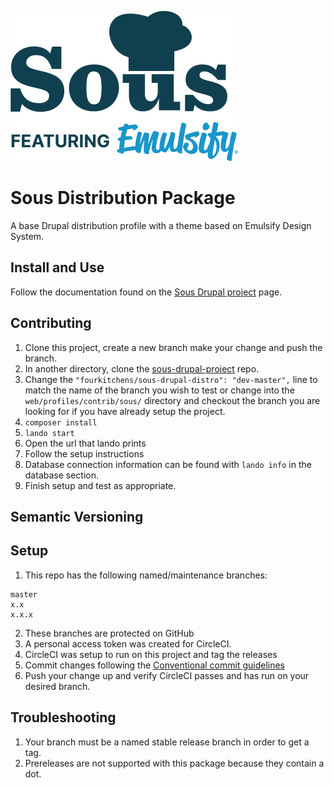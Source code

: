 ![Sous featuring Emulsify](themes/sous_admin/assets/images/Sous.png "Sous featuring Emulsify")

# Sous Distribution Package

A base Drupal distribution profile with a theme based on Emulsify Design System.

## Install and Use

Follow the documentation found on the [Sous Drupal project](https://github.com/fourkitchens/sous-drupal-project) page.


## Contributing

1. Clone this project, create a new branch make your change and push the branch.
2. In another directory, clone the [sous-drupal-project](https://github.com/fourkitchens/sous-drupal-project) repo.
3. Change the `"fourkitchens/sous-drupal-distro": "dev-master",` line to match the name of the branch you wish to test or change into the `web/profiles/contrib/sous/` directory and checkout the branch you are looking for if you have already setup the project.
4. `composer install`
5. `lando start`
6. Open the url that lando prints
7. Follow the setup instructions
8. Database connection information can be found with `lando info` in the database section.
9. Finish setup and test as appropriate.


## Semantic Versioning

Setup
-----

  1. This repo has the following named/maintenance branches:
```
master
x.x
x.x.x
```
  2. These branches are protected on GitHub
  3. A personal access token was created for CircleCI.
  4. CircleCI was setup to run on this project and tag the releases
  5. Commit changes following the [Conventional commit guidelines](https://www.conventionalcommits.org/en/v1.0.0/)
  6. Push your change up and verify CircleCI passes and has run on your desired branch.

Troubleshooting
---------------

  1. Your branch must be a named stable release branch in order to get a tag.
  2. Prereleases are not supported with this package because they contain a dot.
